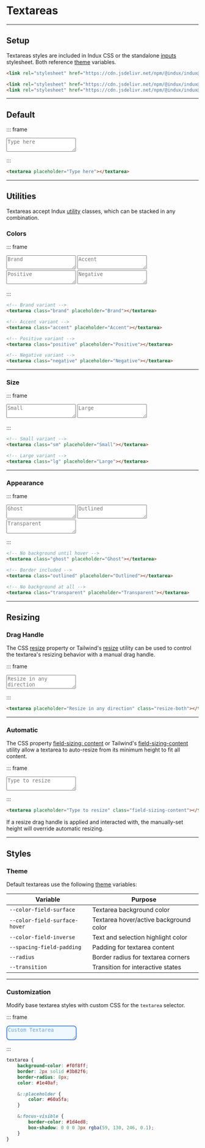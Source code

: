 # Textareas

---

## Setup

Textareas styles are included in Indux CSS or the standalone [inputs](/elements/inputs) stylesheet. Both reference [theme](/styles/theme) variables.

<x-code-group copy>

```html "Indux CSS"
<link rel="stylesheet" href="https://cdn.jsdelivr.net/npm/@indux/indux@latest/dist/indux.min.css" />
```

```html "Standalone"
<link rel="stylesheet" href="https://cdn.jsdelivr.net/npm/@indux/indux@latest/dist/indux.theme.css" />
<link rel="stylesheet" href="https://cdn.jsdelivr.net/npm/@indux/indux@latest/dist/indux.input.css" />
```

</x-code-group>

---

## Default

::: frame
<textarea placeholder="Type here"></textarea>
:::

```html copy
<textarea placeholder="Type here"></textarea>
```

---

## Utilities

Textareas accept Indux [utility](/styles/utilities) classes, which can be stacked in any combination.

### Colors

::: frame
<textarea class="brand" placeholder="Brand"></textarea>
<textarea class="accent" placeholder="Accent"></textarea>
<textarea class="positive" placeholder="Positive"></textarea>
<textarea class="negative" placeholder="Negative"></textarea>
:::

```html copy
<!-- Brand variant -->
<textarea class="brand" placeholder="Brand"></textarea>

<!-- Accent variant -->
<textarea class="accent" placeholder="Accent"></textarea>

<!-- Positive variant -->
<textarea class="positive" placeholder="Positive"></textarea>

<!-- Negative variant -->
<textarea class="negative" placeholder="Negative"></textarea>
```

---

### Size

::: frame
<textarea class="sm" placeholder="Small"></textarea>
<textarea class="lg" placeholder="Large"></textarea>
:::

```html copy
<!-- Small variant -->
<textarea class="sm" placeholder="Small"></textarea>

<!-- Large variant -->
<textarea class="lg" placeholder="Large"></textarea>
```

---

### Appearance

::: frame
<textarea class="ghost" placeholder="Ghost"></textarea>
<textarea class="outlined" placeholder="Outlined"></textarea>
<textarea class="transparent" placeholder="Transparent"></textarea>
:::

```html copy
<!-- No background until hover -->
<textarea class="ghost" placeholder="Ghost"></textarea>

<!-- Border included -->
<textarea class="outlined" placeholder="Outlined"></textarea>

<!-- No background at all -->
<textarea class="transparent" placeholder="Transparent"></textarea>
```

---

## Resizing

### Drag Handle

The CSS <a href="https://developer.mozilla.org/en-US/docs/Web/CSS/resize" target="_blank">resize</a> property or Tailwind's <a href="https://tailwindcss.com/docs/resize" target="_blank">resize</a> utility can be used to control the textarea's resizing behavior with a manual drag handle.

::: frame
<textarea placeholder="Resize in any direction" class="resize-both"></textarea>
:::

```html copy
<textarea placeholder="Resize in any direction" class="resize-both"></textarea>
```

---

### Automatic

The CSS property <a href="https://developer.mozilla.org/en-US/docs/Web/CSS/field-sizing" target="_blank">field-sizing: content</a> or Tailwind's <a href="https://tailwindcss.com/docs/field-sizing" target="_blank">field-sizing-content</a> utility allow a textarea to auto-resize from its minimum height to fit all content.

::: frame
<textarea placeholder="Type to resize" class="field-sizing-content"></textarea>
:::

```html copy
<textarea placeholder="Type to resize" class="field-sizing-content"></textarea>
```

If a resize drag handle is applied and interacted with, the manually-set height will override automatic resizing.

---

## Styles

### Theme

Default textareas use the following [theme](/styles/theme) variables:

| Variable | Purpose |
|----------|---------|
| `--color-field-surface` | Textarea background color |
| `--color-field-surface-hover` | Textarea hover/active background color |
| `--color-field-inverse` | Text and selection highlight color |
| `--spacing-field-padding` | Padding for textarea content |
| `--radius` | Border radius for textarea corners |
| `--transition` | Transition for interactive states |

---

### Customization

Modify base textarea styles with custom CSS for the `textarea` selector.

::: frame
<style>
textarea.custom {
    background-color: #f0f8ff;
    border: 2px solid #3b82f6;
    border-radius: 8px;
    color: #1e40af;
}

textarea.custom::placeholder {
    color: #60a5fa;
}

textarea.custom:focus-visible {
    border-color: #1d4ed8;
    box-shadow: 0 0 0 3px rgba(59, 130, 246, 0.1);
}
</style>

<textarea class="custom" placeholder="Custom Textarea"></textarea>
:::

```css copy
textarea {
    background-color: #f0f8ff;
    border: 2px solid #3b82f6;
    border-radius: 8px;
    color: #1e40af;

    &::placeholder {
        color: #60a5fa;
    }

    &:focus-visible {
        border-color: #1d4ed8;
        box-shadow: 0 0 0 3px rgba(59, 130, 246, 0.1);
    }
}
```


